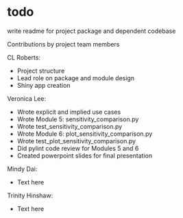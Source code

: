 # todo

write readme for project package and dependent codebase

Contributions by project team members

CL Roberts:
- Project structure
- Lead role on package and module design
- Shiny app creation

Veronica Lee:
- Wrote explicit and implied use cases
- Wrote Module 5: sensitivity_comparison.py
- Wrote test_sensitivity_comparison.py
- Wrote Module 6: plot_sensitivity_comparison.py
- Wrote test_plot_sensitivity_comparison.py
- Did pylint code review for Modules 5 and 6
- Created powerpoint slides for final presentation

Mindy Dai:
- Text here

Trinity Hinshaw:
- Text here